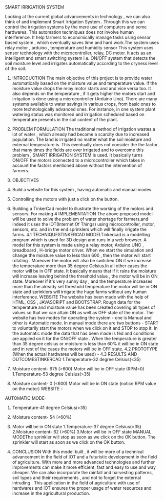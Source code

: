 

SMART IRRIGATION SYSTEM

Looking at the current global advancements in technology , we can also think of and implement
Smart Irrigation System . Through this we can control the irrigation systems by the mere use of
computers and some hardwares. This automation techniques does not involve human
interference. It help farmers to economically manage tasks using sensor based system , which
eventually saves time and hard work.The system uses relay motor , arduino , temperature and
humidity sensor
This system uses sensor technology with the microcontroller, relay, DC motor.
It acts as an intelligent and smart switching system i.e. ON/OFF system that detects the soil
moisture level and irrigates automatically according to the dryness level of the soil.

1. INTRODUCTION
The main objective of this project is to provide water automatically based on the moisture
value and temperature value. If the moisture value drops the relay motor starts and and vice versa
too. It also depends on the temperature , if it gets higher the motors start and irrigation is done
using a microcontroller (Arduino Uno). There are many systems available to water savings in
various crops, from basic ones to more technologically advanced ones. For instance, in one
system plant watering status was monitored and irrigation scheduled based on temperature
presents in the soil content of the plant.

2. PROBLEM FORMULATION
The traditional method of irrigation wastes a lot of water , which already had become a scarcity
due to increased population. The land is irrigated no matter what the soil moisture and external
temperature is. This eventually does not consider the the factor that many times the fields are
over irrigated and to overcome this problem , SMART IRRIGATION SYSTEM is used.
It basically turns ON/OFF the motors connected to a microcontroller which takes in account the
factors mentioned above without the intervention of farmers.

3. OBJECTIVES
1. Build a website for this system , having automatic and manual modes.
2. Controlling the motors with just a click on the button.
3. Building a TinkerCad model to illustrate the working of the motors and sensors.
For making
4 IMPLEMENTATION
The above proposed model will be used to solve the problem of water shortage for farmers,and
indeed it uses the IOT(Internet Of Things) using microcontroller, motor, sensors, etc. and in the
end sprinklers which will finally irrigate the farms.
4.1 TECHNIQUESTINKERCAD
MODELTinkercad
is a modelling program which is used for 3D design and runs in a web browser. A
model for this system is made using a relay motor, Arduino UNO , breadboard , H-bridge motor
driver. When we start the simulation and change the moisture value to less than 600 , then the
motor will start rotating . Moreover the motor will also be switched ON if we increase the
temperature more than 35 degree Celsius.In all other cases the motor will be in OFF state.
It basically means that if it rains the moisture will increase leaving behind the threshold value ,
the motor will be in ON state. Moreover if it's very sunny day , and the temperature increases
more than the already set threshold temperature the motor will be in ON state and sprinklers will
irrigate the huge farms without any human interference.
WEBSITE
The website has been made with the help of HTML, CSS , JAVASCRIPT and BOOTSTRAP.
Rough data for the temperature and moisture value has been created covering all types of values
so that we can attain ON as well as OFF state of the motor. The website has two modes for
operating the system - one is Manual and other is Automatic mode. In manual mode there are
two buttons - START to voluntarily start the motors when we click on it and STOP to stop it. In
the automatic mode the data that has been made is fed and conditions are applied on it for the
ON/OFF state . When the temperature is greater than 35 degree celsius or moisture is less than
60% it will be in ON state and in rest of the cases the motors will be in OFF state.
4.2 PROTOTYPE (When the actual hardwares will be used) -
4.3 RESULTS AND OUTCOMESTINKERCAD
1.Temperature-32 degree Celsius(<35)
2. Moisture content- 675 (>600)
Motor will be in OFF state (RPM=0)
1.Temperature-53 degree Celsius(>35)
2. Moisture content- 0 (<600)
Motor will be in ON state (notice RPM value on the motor)
WEBSITE -

AUTOMATIC MODE-
1. Temperature-41 degree Celsius(>35)
2. Moisture content- 54 (<60%)
3. Motor will be in ON state
1.Temperature-37 degree Celsius(>35)
2.Moisture content- 62 (>60%)
3.Motor will be in OFF state
MANUAL MODEThe
sprinkler will stop as soon as we click on the OK button.
The sprinkler will start as soon as we click on the OK button.


6. CONCLUSION
With this model built , it will be more of a technical advancement in the field of IOT and a
futuristic development in the field of agriculture. With more and more advanced technologies
and further improvements can make it more efficient, fast and easy to use and way cheaper. We
can also incorporate the rainfall and harvesting patterns, soil types and their requirements , and
not to forget the external intruding . This application in the field of agriculture with use of
hardwares and IOT ensures the proper usage of water resources and increase in the agricultural
production.
